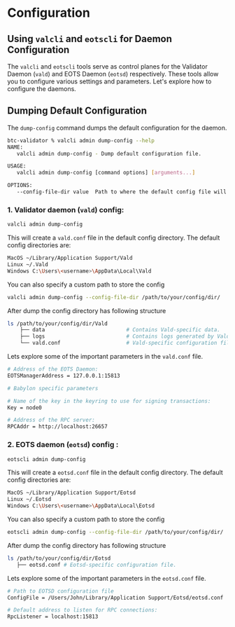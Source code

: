 # Configuration

## Using `valcli` and `eotscli` for Daemon Configuration

The `valcli` and `eotscli` tools serve as control planes for the Validator Daemon (`vald`) and EOTS Daemon (`eotsd`) respectively. These tools allow you to configure various settings and parameters. Let's explore how to configure the daemons.

## Dumping Default Configuration

The `dump-config` command dumps the default configuration for the daemon.

```bash
btc-validator % valcli admin dump-config --help
NAME:
   valcli admin dump-config - Dump default configuration file.

USAGE:
   valcli admin dump-config [command options] [arguments...]

OPTIONS:
   --config-file-dir value  Path to where the default config file will be dumped (default: "~/Library/Application Support/Vald/vald.conf")
```

### 1. Validator daemon (`vald`) config:

```bash
valcli admin dump-config
```
This will create a ```vald.conf``` file in the default config directory. The default config directories are:

```bash
MacOS ~/Library/Application Support/Vald 
Linux ~/.Vald
Windows C:\Users\<username>\AppData\Local\Vald
```
You can also specify a custom path to store the config

```bash
valcli admin dump-config --config-file-dir /path/to/your/config/dir/
```

After dump the config directory has following structure
```bash
ls /path/to/your/config/dir/Vald
    ├── data                          # Contains Vald-specific data.
    ├── logs                          # Contains logs generated by Vald.
    └── vald.conf                     # Vald-specific configuration file.
```

Lets explore some of the important parameters in the `vald.conf` file.
```bash
# Address of the EOTS Daemon:
EOTSManagerAddress = 127.0.0.1:15813

# Babylon specific parameters

# Name of the key in the keyring to use for signing transactions:
Key = node0

# Address of the RPC server:
RPCAddr = http://localhost:26657
```

### 2. EOTS daemon (`eotsd`) config :

```bash
eotscli admin dump-config
```
This will create a ```eotsd.conf``` file in the default config directory. The default config directories are:

```bash
MacOS ~/Library/Application Support/Eotsd 
Linux ~/.Eotsd
Windows C:\Users\<username>\AppData\Local\Eotsd
```
You can also specify a custom path to store the config

```bash
eotscli admin dump-config --config-file-dir /path/to/your/config/dir/
```

After dump the config directory has following structure
```bash
ls /path/to/your/config/dir/Eotsd
   ├── eotsd.conf # Eotsd-specific configuration file.
```

Lets explore some of the important parameters in the `eotsd.conf` file.
```bash
# Path to EOTSD configuration file
ConfigFile = /Users/John/Library/Application Support/Eotsd/eotsd.conf

# Default address to listen for RPC connections:
RpcListener = localhost:15813
```
